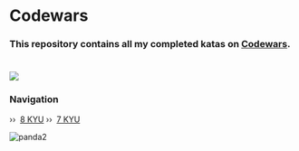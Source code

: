 # Codewars

### This repository contains all my completed katas on [Codewars](https://www.codewars.com/kata/search/swift?q=&beta=false).
# [![](https://www.codewars.com/users/despxx/badges/large)](https://www.codewars.com/users/despxx)

### Navigation
›› ‎ [8 KYU](https://github.com/despxx/Swift.Codewars/blob/main/8kyu_Codewars.swift) 
›› ‎ [7 KYU](https://github.com/despxx/Swift.Codewars/blob/main/7kyu_Codewars.swift)

![panda2](https://github.com/despxx/Swift.Codewars/assets/143245283/f35fb143-1b47-465d-8101-b436dffa414b)


